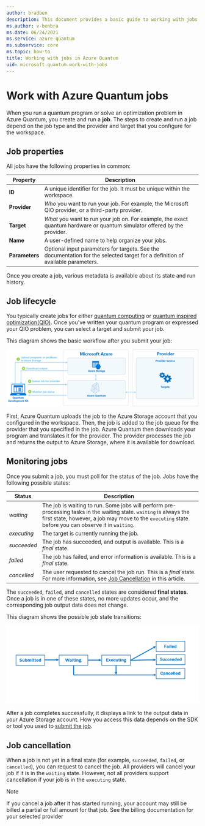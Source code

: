```yaml
---
author: bradben
description: This document provides a basic guide to working with jobs in Azure Quantum.
ms.author: v-benbra
ms.date: 06/24/2021
ms.service: azure-quantum
ms.subservice: core
ms.topic: how-to
title: Working with jobs in Azure Quantum
uid: microsoft.quantum.work-with-jobs
---
```


# Work with Azure Quantum jobs

When you run a quantum program or solve an optimization problem in Azure Quantum,
you create and run a **job**. The steps to create and run a job depend on
the job type and the provider and target that you configure for the workspace.  

## Job properties

All jobs have the following properties in common:

|Property |Description|
|-----|----|
|**ID**|A unique identifier for the job. It must be unique within the workspace.    |
|**Provider**|_Who_ you want to run your job. For example, the Microsoft QIO provider, or a third-party provider. |
|**Target**| _What_ you want to run your job on. For example, the exact quantum hardware or quantum simulator offered by the provider. |
|**Name**|A user-defined name to help organize your jobs.|
|**Parameters**|Optional input parameters for targets. See the documentation for the selected target for a definition of available parameters.|

Once you create a job, various metadata is available about its state and run history.

## Job lifecycle

You typically create jobs for either [quantum computing](xref:microsoft.quantum.overview.understanding) or [quantum inspired optimization(QIO)](xref:microsoft.quantum.optimization.concepts.overview.introduction). Once you've written
your quantum program or expressed your QIO problem, you can select a target and
submit your job.

This diagram shows the basic workflow after you submit your job:

![Azure Quantum job workflow overview](./media/azure-quantum-flow-diagram.png)

First, Azure Quantum uploads the job to the Azure Storage account that you configured in the workspace. Then, the job is added to the job queue for the provider that you specified in the job. Azure Quantum then downloads your program and translates it for the provider. The provider processes the job and returns the output to Azure Storage, where it is available for download. 

## Monitoring jobs

Once you submit a job, you must poll for the status of the job. Jobs have
the following possible states:

|Status|Description|
|---|---|
|*waiting*|The job is waiting to run. Some jobs will perform  pre-processing tasks in the waiting state. `waiting` is always the first state, however, a job may move to the `executing` state before you can observe it in `waiting`.   |
|*executing*|The target is currently running the job.   |
|*succeeded*|The job has succeeded, and output is available. This is a *final* state. |
|*failed*|The job has failed, and error information is available. This is a *final* state.|
|*cancelled*|The user requested to cancel the job run. This is a *final* state. For more information, see [Job Cancellation](#job-cancellation) in this article.|

The `succeeded`, `failed`, and `cancelled` states are considered **final states**. Once a job is in one of these states, no more updates occur, and the corresponding job output data does not change.

This diagram shows the possible job state transitions:

![Azure Quantum job submission diagram](./media/aq-diagram.png)

After a job completes successfully, it displays a link to the output data in your Azure Storage account. How you access this data depends on the SDK or tool you used to [submit the job](xref:microsoft.quantum.submit-jobs).

## Job cancellation

When a job is not yet in a final state (for example, `succeeded`, `failed`, or `cancelled`), you can request to cancel the job. All providers will cancel your job if it is in the `waiting` state. However, not all providers support cancellation if your job is in the `executing` state.

> [!NOTE]
>If you cancel a job after it has started running, your account may still be billed a
partial or full amount for that job. See the billing documentation for
your selected provider


